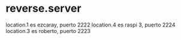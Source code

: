 # reverse.server
location.1 es ezcaray, puerto 2222
location.4 es raspi 3, puerto 2224
location.3 es roberto, puerto 2223
